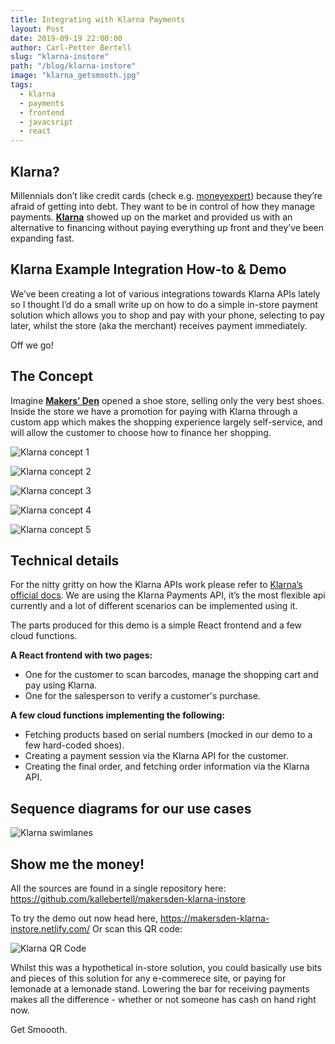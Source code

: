 ```yaml
---
title: Integrating with Klarna Payments
layout: Post
date: 2019-09-19 22:00:00
author: Carl-Petter Bertell
slug: "klarna-instore"
path: "/blog/klarna-instore"
image: "klarna_getsmooth.jpg"
tags:
  - klarna
  - payments
  - frontend
  - javacsript
  - react
---
```


## Klarna?

Millennials don’t like credit cards (check e.g. [moneyexpert](https://www.moneyexpert.com/credit-cards/millennials-and-credit-cards/)) because they’re afraid of getting into debt. They want to be in control of how they manage payments. **[Klarna](https://klarna.com)** showed up on the market and provided us with an alternative to financing without paying everything up front and they’ve been expanding fast.

## Klarna Example Integration How-to & Demo

We’ve been creating a lot of various integrations towards Klarna APIs lately so I thought I’d do a small write up on how to do a simple in-store payment solution which allows you to shop and pay with your phone, selecting to pay later, whilst the store (aka the merchant) receives payment immediately.

Off we go!

## The Concept

Imagine **[Makers’ Den](https://makersden.io)** opened a shoe store, selling only the very best shoes. Inside the store we have a promotion for paying with Klarna through a custom app which makes the shopping experience largely self-service, and will allow the customer to choose how to finance her shopping.
<div class="shaded-images">

![Klarna concept 1](./klarna_concept1.png)

![Klarna concept 2](./klarna_concept2.png)

![Klarna concept 3](./klarna_concept3.png)

![Klarna concept 4](./klarna_concept4.png)

![Klarna concept 5](./klarna_concept5.png)

</div>

## Technical details

For the nitty gritty on how the Klarna APIs work please refer to [Klarna’s official docs](https://developers.klarna.com). We are using the Klarna Payments API, it’s the most flexible api currently and a lot of different scenarios can be implemented using it.

The parts produced for this demo is a simple React frontend and a few cloud functions.

**A React frontend with two pages:**
- One for the customer to scan barcodes, manage the shopping cart and pay using Klarna.
- One for the salesperson to verify a customer's purchase.

**A few cloud functions implementing the following:**
- Fetching products based on serial numbers (mocked in our demo to a few hard-coded shoes).
- Creating a payment session via the Klarna API for the customer.
- Creating the final order, and fetching order information via the Klarna API.

## Sequence diagrams for our use cases

![Klarna swimlanes](./klarna_swimlanes.png)


## Show me the money!

All the sources are found in a single repository here:
https://github.com/kallebertell/makersden-klarna-instore

To try the demo out now head here, https://makersden-klarna-instore.netlify.com/
Or scan this QR code:

![Klarna QR Code](./klarna_qrcode.png)


Whilst this was a hypothetical in-store solution, you could basically use bits and pieces of this solution for any e-commerece site, or paying for lemonade at a lemonade stand. Lowering the bar for receiving payments makes all the difference - whether or not someone has cash on hand right now.

Get Smoooth.
